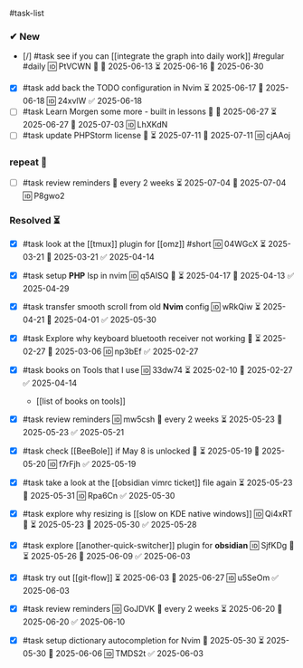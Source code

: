 #task-list

### ✔ New

- [/] #task see if you can [[integrate the graph into daily work]] #regular #daily 🆔 PtVCWN 🔼 🛫 2025-06-13 ⏳ 2025-06-16 📅 2025-06-30
- [x] #task add back the TODO configuration in Nvim ⏳ 2025-06-17 📅 2025-06-18 🆔 24xvlW ✅ 2025-06-18
- [ ] #task Learn Morgen some more - built in lessons 🔼 🛫 2025-06-27 ⏳ 2025-06-27 📅 2025-07-03 🆔 LhXKdN
- [ ] #task update PHPStorm license 🔼 ⏳ 2025-07-11 📅 2025-07-11 🆔 cjAAoj

### repeat 🔁

- [ ] #task review reminders 🔁 every 2 weeks ⏳ 2025-07-04 📅 2025-07-04 🆔 P8gwo2

### Resolved ⏳

- [x] #task look at the [[tmux]] plugin for [[omz]] #short 🆔 04WGcX ⏳ 2025-03-21 📅 2025-03-21 ✅ 2025-04-14
- [x] #task setup **PHP** lsp in nvim 🆔 q5AISQ 🔼 ⏳ 2025-04-17 📅 2025-04-13 ✅ 2025-04-29
- [x] #task transfer smooth scroll from old **Nvim** config 🆔 wRkQiw ⏳ 2025-04-21 📅 2025-04-01 ✅ 2025-05-30
- [x] #task Explore why keyboard bluetooth receiver not working 🔼 ⏳ 2025-02-27 📅 2025-03-06 🆔 np3bEf ✅ 2025-02-27
- [x] #task books on Tools that I use 🆔 33dw74 ⏳ 2025-02-10 📅 2025-02-27 ✅ 2025-04-14
	- [[list of books on tools]]

- [x] #task review reminders 🆔 mw5csh 🔁 every 2 weeks ⏳ 2025-05-23 📅 2025-05-23 ✅ 2025-05-21
- [x] #task check [[BeeBole]] if May 8 is unlocked 🔼 ⏳ 2025-05-19 📅 2025-05-20 🆔 f7rFjh ✅ 2025-05-19
- [x] #task take a look at the [[obsidian vimrc ticket]] file again ⏳ 2025-05-23 📅 2025-05-31 🆔 Rpa6Cn ✅ 2025-05-30
- [x] #task explore why resizing is [[slow on KDE native windows]] 🆔 Qi4xRT 🔼 ⏳ 2025-05-23 📅 2025-05-30 ✅ 2025-05-28
- [x] #task explore [[another-quick-switcher]] plugin for **obsidian** 🆔 SjfKDg 🔼 ⏳ 2025-05-26 📅 2025-06-09 ✅ 2025-06-03
- [x] #task try out [[git-flow]] ⏳ 2025-06-03 📅 2025-06-27 🆔 u5SeOm ✅ 2025-06-03

- [x] #task review reminders 🆔 GoJDVK 🔁 every 2 weeks ⏳ 2025-06-20 📅 2025-06-20 ✅ 2025-06-10
- [x] #task setup dictionary autocompletion for Nvim 🛫 2025-05-30 ⏳ 2025-05-30 📅 2025-06-06 🆔 TMDS2t ✅ 2025-06-03
